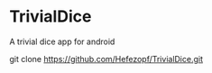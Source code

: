TrivialDice
===========

A trivial dice app for android

git clone https://github.com/Hefezopf/TrivialDice.git
